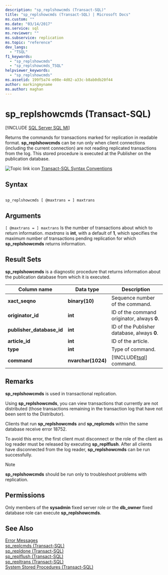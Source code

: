 ```yaml
---
description: "sp_replshowcmds (Transact-SQL)"
title: "sp_replshowcmds (Transact-SQL) | Microsoft Docs"
ms.custom: ""
ms.date: "03/14/2017"
ms.service: sql
ms.reviewer: ""
ms.subservice: replication
ms.topic: "reference"
dev_langs: 
  - "TSQL"
f1_keywords: 
  - "sp_replshowcmds"
  - "sp_replshowcmds_TSQL"
helpviewer_keywords: 
  - "sp_replshowcmds"
ms.assetid: 199f5a74-e08e-4d02-a33c-b8ab0db20f44
author: markingmyname
ms.author: maghan
---
```

# sp_replshowcmds (Transact-SQL)
[!INCLUDE [SQL Server SQL MI](../../includes/applies-to-version/sql-asdbmi.md)]

  Returns the commands for transactions marked for replication in readable format. **sp_replshowcmds** can be run only when client connections (including the current connection) are not reading replicated transactions from the log. This stored procedure is executed at the Publisher on the publication database.  
  
 ![Topic link icon](../../database-engine/configure-windows/media/topic-link.gif "Topic link icon") [Transact-SQL Syntax Conventions](../../t-sql/language-elements/transact-sql-syntax-conventions-transact-sql.md)  
  
## Syntax  
  
```  
  
sp_replshowcmds [ @maxtrans = ] maxtrans  
```  
  
## Arguments  
`[ @maxtrans = ] maxtrans`
 Is the number of transactions about which to return information. *maxtrans* is **int**, with a default of **1**, which specifies the maximum number of transactions pending replication for which **sp_replshowcmds** returns information.  
  
## Result Sets  
 **sp_replshowcmds** is a diagnostic procedure that returns information about the publication database from which it is executed.  
  
|Column name|Data type|Description|  
|-----------------|---------------|-----------------|  
|**xact_seqno**|**binary(10)**|Sequence number of the command.|  
|**originator_id**|**int**|ID of the command originator, always **0**.|  
|**publisher_database_id**|**int**|ID of the Publisher database, always **0**.|  
|**article_id**|**int**|ID of the article.|  
|**type**|**int**|Type of command.|  
|**command**|**nvarchar(1024)**|[!INCLUDE[tsql](../../includes/tsql-md.md)] command.|  
  
## Remarks  
 **sp_replshowcmds** is used in transactional replication.  
  
 Using **sp_replshowcmds**, you can view transactions that currently are not distributed (those transactions remaining in the transaction log that have not been sent to the Distributor).  
  
 Clients that run **sp_replshowcmds** and **sp_replcmds** within the same database receive error 18752.  
  
 To avoid this error, the first client must disconnect or the role of the client as log reader must be released by executing **sp_replflush**. After all clients have disconnected from the log reader, **sp_replshowcmds** can be run successfully.  
  
> [!NOTE]  
>  **sp_replshowcmds** should be run only to troubleshoot problems with replication.  
  
## Permissions  
 Only members of the **sysadmin** fixed server role or the **db_owner** fixed database role can execute **sp_replshowcmds**.  
  
## See Also  
 [Error Messages](../../relational-databases/native-client-odbc-error-messages/error-messages.md)   
 [sp_replcmds &#40;Transact-SQL&#41;](../../relational-databases/system-stored-procedures/sp-replcmds-transact-sql.md)   
 [sp_repldone &#40;Transact-SQL&#41;](../../relational-databases/system-stored-procedures/sp-repldone-transact-sql.md)   
 [sp_replflush &#40;Transact-SQL&#41;](../../relational-databases/system-stored-procedures/sp-replflush-transact-sql.md)   
 [sp_repltrans &#40;Transact-SQL&#41;](../../relational-databases/system-stored-procedures/sp-repltrans-transact-sql.md)   
 [System Stored Procedures &#40;Transact-SQL&#41;](../../relational-databases/system-stored-procedures/system-stored-procedures-transact-sql.md)  
  
  
